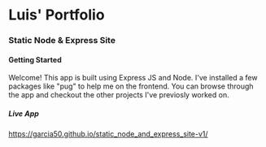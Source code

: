 # Luis' Portfolio

### Static Node & Express Site

#### Getting Started

Welcome! This app is built using Express JS and Node. I've installed a few packages like "pug" to help me on the frontend. 
You can browse through the app and checkout the other projects I've previosly worked on.

##### Live App
https://garcia50.github.io/static_node_and_express_site-v1/
